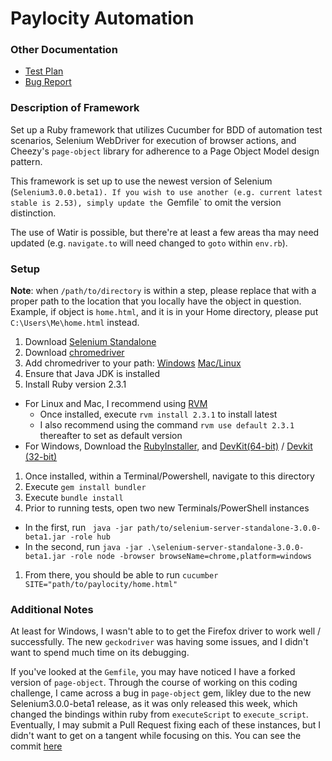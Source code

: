 # Paylocity Automation

### Other Documentation
  * [Test Plan](TEST_PLAN.md)
  * [Bug Report](BUGS.md)
 
### Description of Framework
Set up a Ruby framework that utilizes Cucumber for BDD of automation test scenarios,
Selenium WebDriver for execution of browser actions, and Cheezy's `page-object` library
for adherence to a Page Object Model design pattern. 

This framework is set up to use the newest version of Selenium (`Selenium3.0.0.beta1).
If you wish to use another (e.g. current latest stable is 2.53), simply update the `Gemfile` to
omit the version distinction.

The use of Watir is possible, but there're at least a few areas tha may need updated 
(e.g. `navigate.to` will need changed to `goto` within `env.rb`).

### Setup
**Note**: when `/path/to/directory` is within a step, please replace that with a proper path
to the location that you locally have the object in question. Example, if object is `home.html`, and 
it is in your Home directory, please put `C:\Users\Me\home.html` instead.

1. Download [Selenium Standalone](http://selenium-release.storage.googleapis.com/3.0-beta1/selenium-server-standalone-3.0.0-beta1.jar)
1. Download [chromedriver](http://chromedriver.storage.googleapis.com/index.html?path=2.22/)
1. Add chromedriver to your path: [Windows](http://windowsitpro.com/systems-management/how-can-i-add-new-folder-my-system-path) 
[Mac/Linux](http://osxdaily.com/2014/08/14/add-new-path-to-path-command-line/)
1. Ensure that Java JDK is installed
1. Install Ruby version 2.3.1
  * For Linux and Mac, I recommend using [RVM](https://rvm.io/)
    * Once installed, execute `rvm install 2.3.1` to install latest
    * I also recommend using the command `rvm use default 2.3.1` thereafter to set as
    default version
  * For Windows, Download the [RubyInstaller](http://dl.bintray.com/oneclick/rubyinstaller/rubyinstaller-2.3.1.exe), 
  and [DevKit(64-bit)](http://dl.bintray.com/oneclick/rubyinstaller/DevKit-mingw64-64-4.7.2-20130224-1432-sfx.exe) /
  [Devkit (32-bit)](http://dl.bintray.com/oneclick/rubyinstaller/DevKit-mingw64-32-4.7.2-20130224-1151-sfx.exe)
1. Once installed, within a Terminal/Powershell, navigate to this directory
1. Execute `gem install bundler`
1. Execute `bundle install`
1. Prior to running tests, open two new Terminals/PowerShell instances
  * In the first, run ` java -jar path/to/selenium-server-standalone-3.0.0-beta1.jar -role hub`
  * In the second, run `java -jar .\selenium-server-standalone-3.0.0-beta1.jar -role node -browser browseName=chrome,platform=windows`
1. From there, you should be able to run `cucumber SITE="path/to/paylocity/home.html"`


### Additional Notes
At least for Windows, I wasn't able to to get the Firefox driver to work well / successfully. The new `geckodriver` was
having some issues, and I didn't want to spend much time on its debugging.

If you've looked at the `Gemfile`, you may have noticed I have a forked version of `page-object`. 
Through the course of working on this coding challenge, I came across a bug in `page-object` gem, likley
due to the new Selenium3.0.0-beta1 release, as it was only released this week, which changed the bindings within ruby from
`executeScript` to `execute_script`. Eventually, I may submit a Pull Request fixing each of these instances, but I didn't
want to get on a tangent while focusing on this. You can see the commit [here](https://github.com/williara/page-object/commit/152bd734fa52f4226965b011d2707c1f2979db2f)

